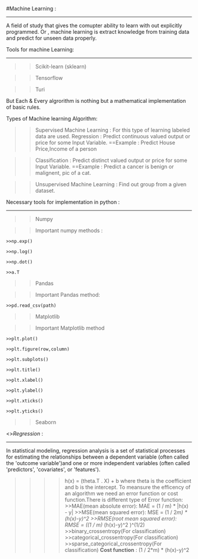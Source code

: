 #Machine Learning :
******************************************************************************************************************************
A field of study that gives the comupter ability to learn with out explicitly programmed.
Or , machine learning is extract knowledge from training data and predict for unseen data properly.

Tools for machine Learning:
******************************************************************************************************************************
  >>Scikit-learn (sklearn)

  >>Tensorflow

  >>Turi

But Each & Every algrorithm is nothing but a mathematical implementation of basic rules.

Types of Machine learning Algorithm:
>>Supervised Machine Learning : For this type of learning labeled data are used.
  >>Regression     : Predict continuous valued output or price for some Input Variable.
    ==Example : Predict House Price,Income of a person
    
  >>Classification : Predict distinct valued output or price for some Input Variable.
    ==Example : Predict a cancer is benign or malignent, pic of a cat.
    
>>Unsupervised Machine Learning : Find out group from a given dataset.

Necessary tools for implementation in python :
******************************************************************************************************************************
>>Numpy

  >>Important numpy methods :
  
    >>np.exp()
    
    >>np.log()
    
    >>np.dot()
    
    >>a.T
    
>>Pandas

  >>Important Pandas method:
  
    >>pd.read_csv(path)
>>Matplotlib

  >>Important Matplotlib method
  
    >>plt.plot()
    
    >>plt.figure(row,column)
    
    >>plt.subplots()
    
    >>plt.title()
    
    >>plt.xlabel()
    
    >>plt.ylabel()
    
    >>plt.xticks()
    
    >>plt.yticks()
    
>>Seaborn

<>*Regression* :
******************************************************************************************************************************
In statistical modeling, regression analysis is a set of statistical processes for estimating the relationships between a dependent
variable (often called the 'outcome variable')and one or more independent variables (often called 'predictors', 'covariates', or 
'features').

>>
  >>>>h(x) = (theta.T . X) + b  where theta is the coefficient and b is the intercept.
  >>>>To meansure the efficency of an algorithm we need an error function or cost function.There is different type of Error function:
      >>MAE(mean absolute error):
        MAE = (1 / m) * |h(x) - y|
      >>MSE(mean squared error):
        MSE = (1 / 2*m) * (h(x)-y)^2
      >>RMSE(root mean squared error):
        RMSE = ((1 / m)* (h(x)-y)^2 )^(1/2)
      >>binary_crossentropy(For classification)
      >>categorical_crossentropy(For classification)
      >>sparse_categorical_crossentropy(For classification)
  >>>>**Cost function** : (1 / 2*m) * (h(x)-y)^2
